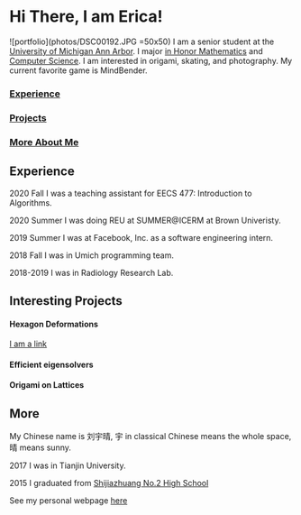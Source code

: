 # Hi There, I am Erica! 

![portfolio](photos/DSC00192.JPG =50x50)
I am a senior student at the [University of Michigan Ann Arbor](https://umich.edu). 
I major [in Honor Mathematics](https://lsa.umich.edu/math/) and [Computer Science](https://cse.engin.umich.edu/). I am interested in origami, skating, and photography. 
My current favorite game is MindBender. 

### [Experience](#experience)
### [Projects](#projects)
### [More About Me](#more)


## Experience
2020 Fall I was a teaching assistant for EECS 477: Introduction to Algorithms.

2020 Summer I was doing REU at SUMMER@ICERM at Brown Univeristy.

2019 Summer I was at Facebook, Inc. as a software engineering intern.

2018 Fall I was in Umich programming team.

2018-2019 I was in Radiology Research Lab.


## Interesting Projects
#### Hexagon Deformations
[I am a link](Hexagon_Project.pdf)

#### Efficient eigensolvers

#### Origami on Lattices



## More
My Chinese name is 刘宇晴, 宇 in classical Chinese means the whole space, 晴 means sunny.

2017 I was in Tianjin University.

2015 I graduated from [Shijiazhuang No.2 High School]() 



See my personal webpage [here](https://erica-liu.github.io/)



